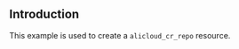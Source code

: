 ## Introduction

This example is used to create a `alicloud_cr_repo` resource.

<!-- BEGIN_TF_DOCS -->

<!-- END_TF_DOCS -->
